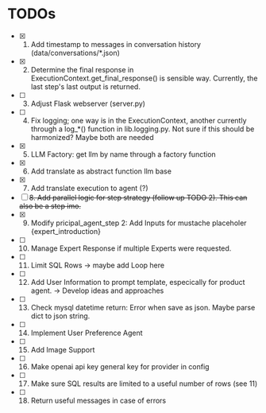 # TODOs


- [x] 1. Add timestamp to messages in conversation history (data/conversations/*.json)
- [x] 2. Determine the final response in ExecutionContext.get_final_response() is sensible way. Currently, the last step's last output is returned.
- [ ] 3. Adjust Flask webserver (server.py)
- [ ] 4. Fix logging; one way is in the ExecutionContext, another currently through a log_*() function in lib.logging.py. Not sure if this should be 
harmonized? Maybe both are needed
- [x] 5. LLM Factory: get llm by name through a factory function
- [x] 6. Add translate as abstract function llm base
- [x] 7. Add translate execution to agent (?)
- [ ] ~~8. Add parallel logic for step strategy (follow up TODO 2). This can also be a step imo.~~
- [x] 9. Modify pricipal_agent_step 2: Add Inputs for mustache placeholer {expert_introduction}
- [ ] 10. Manage Expert Response if multiple Experts were requested.
- [ ] 11. Limit SQL Rows -> maybe add Loop here
- [ ] 12. Add User Information to prompt template, especically for product agent. -> Develop ideas and approaches
- [ ] 13. Check mysql datetime return: Error when save as json. Maybe parse dict to json string. 
- [ ] 14. Implement User Preference Agent
- [ ] 15. Add Image Support
- [ ] 16. Make openai api key general key for provider in config
- [ ] 17. Make sure SQL results are limited to a useful number of rows (see 11)
- [ ] 18. Return useful messages in case of errors
